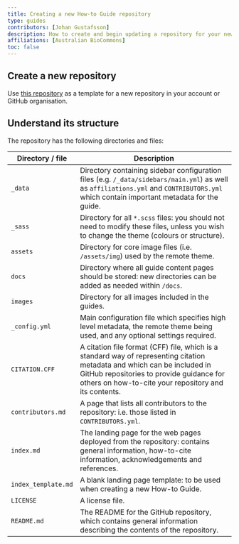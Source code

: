 ```yaml
---
title: Creating a new How-to Guide repository
type: guides
contributors: [Johan Gustafsson]
description: How to create and begin updating a repository for your new How-to Guide, based on the template repository provided by the Australian BioCommons.
affiliations: [Australian BioCommons]
toc: false
---
```



## Create a new repository

Use [this repository]() as a template for a new repository in your account or GitHub organisation.

## Understand its structure

The repository has the following directories and files:

| Directory / file | Description                                                                                                                                                                                                                   |
|-----------------|-------------------------------------------------------------------------------------------------------------------------------------------------------------------------------------------------------------------------------|
| `_data`         | Directory containing sidebar configuration files (e.g. `/_data/sidebars/main.yml`) as well as `affiliations.yml` and `CONTRIBUTORS.yml` which contain important metadata for the guide.                                       |
| `_sass`         | Directory for all `*.scss` files: you should not need to modify these files, unless you wish to change the theme (colours or structure).                                                                                      |
| `assets`        | Directory for core image files (i.e. `/assets/img`) used by the remote theme.                                                                                                                                                 |
| `docs`          | Directory where all guide content pages should be stored: new directories can be added as needed within `/docs`.                                                                                                              |
| `images` | Directory for all images included in the guides.                                                                                                                                                                              |
| `_config.yml` | Main configuration file which specifies high level metadata, the remote theme being used, and any optional settings required.                                                                                                 |
| `CITATION.CFF` | A citation file format (CFF) file, which is a standard way of representing citation metadata and which can be included in GitHub repositories to provide guidance for others on how-to-cite your repository and its contents. |
| `contributors.md` | A page that lists all contributors to the repository: i.e. those listed in `CONTRIBUTORS.yml`.                                                                                                                                |
| `index.md` | The landing page for the web pages deployed from the repository: contains general information, how-to-cite information, acknowledgements and references.                                                                      |
| `index_template.md` | A blank landing page template: to be used when creating a new How-to Guide.                                                                                                                                                   |
| `LICENSE` | A license file.                                                                                                                                                                                                               |
| `README.md` | The README for the GitHub repository, which contains general information describing the contents of the repository.                                                                                                           |

